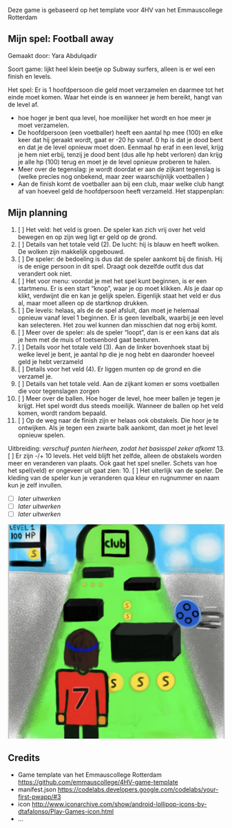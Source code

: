 Deze game is gebaseerd op het template voor 4HV van het Emmauscollege Rotterdam

## Mijn spel: Football away
Gemaakt door: 
Yara Abdulqadir

Soort game: 
lijkt heel klein beetje op Subway surfers, alleen is er wel een finish en levels. 

Het spel:
Er is 1 hoofdpersoon die geld moet verzamelen en daarmee tot het einde moet komen. Waar het einde is en wanneer je hem bereikt, hangt van de level af.
- hoe hoger je bent qua level, hoe moeilijker het wordt en hoe meer je moet verzamelen.
- De hoofdpersoon (een voetballer) heeft een aantal hp mee (100) en elke keer dat hij geraakt wordt, gaat er -20 hp vanaf. 0 hp is dat je dood bent en dat je de level opnieuw moet doen. Eenmaal hp eraf in een level, krijg je hem niet erbij, tenzij je dood bent (dus alle hp hebt verloren) dan krijg je alle hp (100) terug en moet je de level opnieuw proberen te halen.
- Meer over de tegenslag: je wordt doordat er aan de zijkant tegenslag is (welke precies nog onbekend, maar zeer waarschijnlijk voetballen )
- Aan de finish komt de voetballer aan bij een club, maar welke club hangt af van hoeveel geld de hoofdpersoon heeft verzameld.
Het stappenplan:

## Mijn planning
1. [ ] Het veld: het veld is groen. De speler kan zich vrij over het veld bewegen en op zijn
weg ligt er geld op de grond.
4. [ ] Details van het totale veld (2). De lucht: hij is blauw en heeft wolken. De wolken zijn
makkelijk opgebouwd.
8. [ ] De speler: de bedoeling is dus dat de speler aankomt bij de finish. Hij is de enige
persoon in dit spel. Draagt ook dezelfde outfit dus dat verandert ook niet.
11. [ ] Het voor menu: voordat je met het spel kunt beginnen, is er een startmenu. Er is een start “knop”, waar je op moet klikken. Als je daar op klikt, verdwijnt die en kan je gelijk spelen. Eigenlijk staat het veld er dus al, maar moet alleen op de startknop drukken.
12. [ ] De levels: helaas, als de de spel afsluit, dan moet je helemaal opnieuw vanaf level 1 beginnen. Er is geen levelbalk, waarbij je een level kan selecteren. Het zou wel kunnen dan misschien dat nog erbij komt.
9. [ ] Meer over de speler: als de speler “loopt”, dan is er een kans dat als je hem met de
muis of toetsenbord gaat besturen.
5. [ ] Details voor het totale veld (3). Aan de linker bovenhoek staat bij welke level je bent,
je aantal hp die je nog hebt en daaronder hoeveel geld je hebt verzameld
6. [ ] Details voor het veld (4). Er liggen munten op de grond en die verzamel je.
2. [ ] Details van het totale veld. Aan de zijkant komen er soms voetballen die voor
tegenslagen zorgen
3. [ ] Meer over de ballen. Hoe hoger de level, hoe meer ballen je tegen je krijgt. Het spel
wordt dus steeds moeilijk. Wanneer de ballen op het veld komen, wordt random
bepaald.
7. [ ] Op de weg naar de finish zijn er helaas ook obstakels. Die hoor je te ontwijken. Als je
tegen een zwarte balk aankomt, dan moet je het level opnieuw spelen.

  
Uitbreiding: *verschuif punten hierheen, zodat het basisspel zeker afkomt*
13. [ ] Er zijn -/+ 10 levels. Het veld blijft het zelfde, alleen de obstakels worden meer en veranderen van plaats. Ook gaat het spel sneller.
Schets van hoe het spel(veld) er ongeveer uit gaat zien:
10. [ ] Het uiterlijk van de speler. De kleding van de speler kun je veranderen qua kleur en
rugnummer en naam kun je zelf invullen.

- [ ] *later uitwerken*
- [ ] *later uitwerken*
- [ ] *later uitwerken*

![Scherm Ontwerp](/SchetsVanHetSpel.png)

## Credits
- Game template van het Emmauscollege Rotterdam https://github.com/emmauscollege/4HV-game-template
- manifest.json https://codelabs.developers.google.com/codelabs/your-first-pwapp/#3
- icon http://www.iconarchive.com/show/android-lollipop-icons-by-dtafalonso/Play-Games-icon.html
- ...
